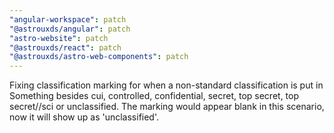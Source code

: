 ```yaml
---
"angular-workspace": patch
"@astrouxds/angular": patch
"astro-website": patch
"@astrouxds/react": patch
"@astrouxds/astro-web-components": patch
---
```


Fixing classification marking for when a non-standard classification is put in Something besides cui, controlled, confidential, secret, top secret, top secret//sci or unclassified. The marking would appear blank in this scenario, now it will show up as 'unclassified'.
